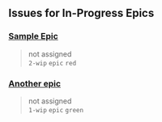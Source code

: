 ## Issues for In-Progress Epics
  
###  [Sample Epic](https://github.com/bryanmacfarlane/sample-reports/issues/1)  
> not assigned  
  `2-wip` `epic` `red`
  
###  [Another epic](https://github.com/bryanmacfarlane/sample-reports/issues/3)  
> not assigned  
  `1-wip` `epic` `green`